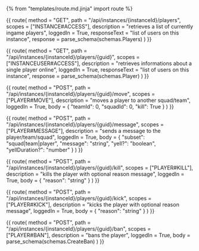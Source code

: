 {% from "templates/route.md.jinja" import route %}

{{ route(
  method = "GET",
  path = "/api/instances/{instanceId}/players",
  scopes = ["INSTANCE#ACCESS"],
  description = "retrieves a list of currently ingame players",
  loggedIn = True,
  responseText = "list of users on this instance",
  response = parse_schema(schemas.Players)
) }}

{{ route(
  method = "GET",
  path = "/api/instances/{instanceId}/players/{guid}",
  scopes = ["INSTANCEUSER#ACCESS"],
  description = "retrieves informations about a single player online",
  loggedIn = True,
  responseText = "list of users on this instance",
  response = parse_schema(schemas.Player)
) }}

{{ route(
  method = "POST",
  path = "/api/instances/{instanceId}/players/{guid}/move",
  scopes = ["PLAYER#MOVE"],
  description = "moves a player to another squad/team",
  loggedIn = True,
  body = {
    "teamId": 0,
    "squadId": 0,
    "kill": True
  }
) }}

{{ route(
  method = "POST",
  path = "/api/instances/{instanceId}/players/{guid}/message",
  scopes = ["PLAYER#MESSAGE"],
  description = "sends a message to the player/team/squad",
  loggedIn = True,
  body = {
    "subset": "squad|team|player",
    "message": "string",
    "yell?": "boolean",
    "yellDuration?": "number"
  }
) }}

{{ route(
  method = "POST",
  path = "/api/instances/{instanceId}/players/{guid}/kill",
  scopes = ["PLAYER#KILL"],
  description = "kills the player with optional reason message",
  loggedIn = True,
  body = {
    "reason": "string"
  }
) }}

{{ route(
  method = "POST",
  path = "/api/instances/{instanceId}/players/{guid}/kick",
  scopes = ["PLAYER#KICK"],
  description = "kicks the player with optional reason message",
  loggedIn = True,
  body = {
    "reason": "string"
  }
) }}

{{ route(
  method = "POST",
  path = "/api/instances/{instanceId}/players/{guid}/ban",
  scopes = ["PLAYER#BAN"],
  description = "bans the player",
  loggedIn = True,
  body = parse_schema(schemas.CreateBan)
) }}